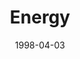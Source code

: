 ---
mission_id: energy
slug: "energy"
editorsChoice:
title: "Energy"
authors: 
    - "Ken Swope"
    - "Ron Swope"
date: 1998-04-03
filename: "/missions/energy.zip"
description: "Kyle goes on a mission to destroy power plant using new source of energy."
cover:
levelReplaced:	SECBASE
difficulty: yes
bm:	yes
fme: no
wax: no
three_do: no
voc: no
gmd: no
vue: no
lfd: yes
base: "New level from scratch" 
editors: "WDFUSE 2.00"

---